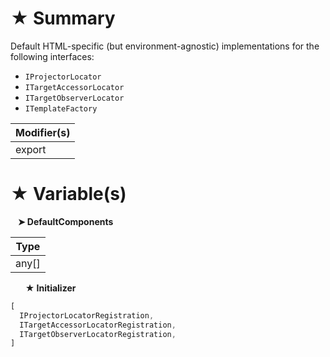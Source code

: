 # &#9733; Summary

Default HTML-specific (but environment-agnostic) implementations for the following interfaces:
- `IProjectorLocator`
- `ITargetAccessorLocator`
- `ITargetObserverLocator`
- `ITemplateFactory`

| Modifier(s)                            |
|----------------------------------------|
| export |

# &#9733; Variable(s)

&nbsp;&nbsp; **&#10148; DefaultComponents**

| Type                        |
|-----------------------------|
| any[] |

&nbsp;&nbsp;&nbsp;&nbsp;&nbsp; **&#9733; Initializer**

```ts
[
  IProjectorLocatorRegistration,
  ITargetAccessorLocatorRegistration,
  ITargetObserverLocatorRegistration,
]
```